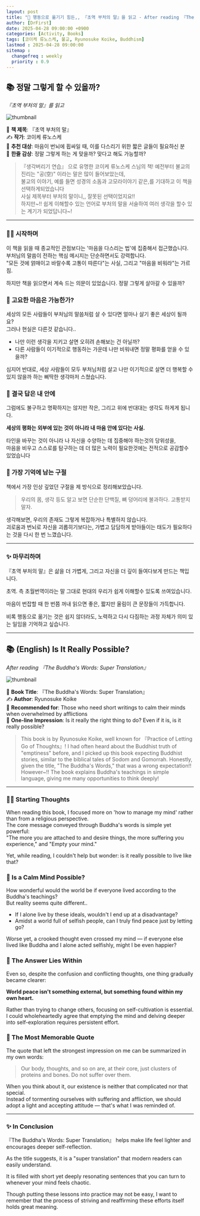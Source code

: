 ```yaml
---
layout: post
title: "📘 행동으로 옮기기 힘든,, 『초역 부처의 말』을 읽고 - After reading 『The Buddha's Words: Super Translation』"
author: [DrFirst]
date: 2025-04-28 09:00:00 +0900
categories: [Activity, Books]
tags: [코이케 류노스케, 불교, Ryunosuke Koike, Buddhism]
lastmod : 2025-04-28 09:00:00
sitemap :
  changefreq : weekly
  priority : 0.9
---
```


## 📚 정말 그렇게 할 수 있을까?
_『초역 부처의 말』를 읽고_

![thumbnail](https://github.com/user-attachments/assets/b4ccc02a-29c8-4db7-8459-5b3b9e992026)

📖 **책 제목**: 『초역 부처의 말』  
✍️ **작가**: 코이케 류노스케  
🎯 **추천 대상**: 마음이 번뇌에 휩싸일 때, 이를 다스리기 위한 짧은 글들이 필요하신 분  
🌟 **한줄 감상**: 정말 그렇게 하는 게 맞을까? 맞다고 해도 가능할까?

> 『생각버리기 연습』 으로 유명한 코이케 류노스케 스님의 책!
> 예전부터 불교의 진리는 "공(空)" 이라는 말은 많이 들어보았는데,  
> 불교의 이야기, 예를 들면 성경의 소돔과 고모라이야기 같은,를 기대하고 이 책을 선택하게되었습니다  
> 사실 제목부터 부처의 말이니,, 잘못된 선택이었지요!!  
> 하지만~!! 쉽게 이해할수 있는 언어로 부처의 말을 서술하여 여러 생각을 할수 있는 계기가 되었답니다~!  

---

### 🧘‍♂️ 시작하며

이 책을 읽을 때 종교적인 관점보다는 '마음을 다스리는 법'에 집중해서 접근했습니다.  
부처님의 말씀이 전하는 핵심 메시지는 단순하면서도 강력합니다.  
"모든 것에 얽매이고 바랄수록 고통이 따른다"는 사실, 그리고 "마음을 비워라"는 가르침.  

하지만 책을 읽으면서 계속 드는 의문이 있었습니다. 정말 그렇게 살아갈 수 있을까?  

### 🤔 고요한 마음은 가능한가?

세상의 모든 사람들이 부처님의 말씀처럼 살 수 있다면 얼마나 살기 좋은 세상이 될까요?  
그러나 현실은 다른것 같습니다..   

- 나만 이런 생각을 지키고 살면 오히려 손해보는 건 아닐까?
- 다른 사람들이 이기적으로 행동하는 가운데 나만 비워내면 정말 평화를 얻을 수 있을까?

심지어 반대로, 세상 사람들이 모두 부처님처럼 살고 나만 이기적으로 살면 더 행복할 수 있지 않을까 하는 삐딱한 생각마저 스쳤습니다.  

### 🌱 결국 답은 내 안에

그럼에도 불구하고 명확하지는 않지만 작은, 그리고 위에 반대대는 생각도 하게게 됩니다.   

**세상의 평화는 외부에 있는 것이 아니라 내 마음 안에 있다는 사실.**

타인을 바꾸는 것이 아니라 나 자신을 수양하는 데 집중해야 하는것의 당위성을,  
마음을 비우고 스스로를 탐구하는 데 더 많은 노력이 필요한것에는 전적으로 공감할수 있었습니다  

### 📖 가장 기억에 남는 구절

책에서 가장 인상 깊었던 구절을 제 방식으로 정리해보았습니다.

> 우리의 몸, 생각 등도 알고 보면 단순한 단백질, 뼈 덩어리에 불과하다. 고통받지 말자.

생각해보면, 우리의 존재도 그렇게 복잡하거나 특별하지 않습니다.  
괴로움과 번뇌로 자신을 괴롭히기보다는, 가볍고 담담하게 받아들이는 태도가 필요하다는 것을 다시 한 번 느꼈습니다.  

---

### ✨ 마무리하며

『초역 부처의 말』은 삶을 더 가볍게, 그리고 자신을 더 깊이 들여다보게 만드는 책입니다.  

초역. 측 초월번역이라는 말 그대로 현대의 우리가 쉽게 이해할수 있도록 쓰여있습니다.  

마음이 번잡할 때 한 번쯤 꺼내 읽으면 좋은, 짧지만 울림이 큰 문장들이 가득합니다.  

비록 행동으로 옮기는 것은 쉽지 않더라도, 노력하고 다시 다짐하는 과정 자체가 의미 있는 일임을 기억하고 싶습니다.


---

## 📚 (English) Is It Really Possible?
_After reading 『The Buddha's Words: Super Translation』_

![thumbnail](https://github.com/user-attachments/assets/b4ccc02a-29c8-4db7-8459-5b3b9e992026)

📖 **Book Title**: 『The Buddha's Words: Super Translation』  
✍️ **Author**: Ryunosuke Koike  
🎯 **Recommended for**: Those who need short writings to calm their minds when overwhelmed by afflictions  
🌟 **One-line Impression**: Is it really the right thing to do? Even if it is, is it really possible?


> This book is by Ryunosuke Koike, well known for 『Practice of Letting Go of Thoughts』!
> I had often heard about the Buddhist truth of "emptiness" before, and
> I picked up this book expecting Buddhist stories, similar to the biblical tales of Sodom and Gomorrah.
> Honestly, given the title, "The Buddha's Words," that was a wrong expectation!!
> However~!! The book explains Buddha's teachings in simple language, giving me many opportunities to think deeply!

---

### 🧘‍♂️ Starting Thoughts

When reading this book, I focused more on 'how to manage my mind' rather than from a religious perspective.  
The core message conveyed through Buddha's words is simple yet powerful:  
"The more you are attached to and desire things, the more suffering you experience," and "Empty your mind."

Yet, while reading, I couldn't help but wonder: is it really possible to live like that?

### 🤔 Is a Calm Mind Possible?

How wonderful would the world be if everyone lived according to the Buddha's teachings?  
But reality seems quite different..

- If I alone live by these ideals, wouldn't I end up at a disadvantage?
- Amidst a world full of selfish people, can I truly find peace just by letting go?

Worse yet, a crooked thought even crossed my mind — if everyone else lived like Buddha and I alone acted selfishly, might I be even happier?

### 🌱 The Answer Lies Within

Even so, despite the confusion and conflicting thoughts, one thing gradually became clearer:

**World peace isn't something external, but something found within my own heart.**

Rather than trying to change others, focusing on self-cultivation is essential.  
I could wholeheartedly agree that emptying the mind and delving deeper into self-exploration requires persistent effort.

### 📖 The Most Memorable Quote

The quote that left the strongest impression on me can be summarized in my own words:

> Our body, thoughts, and so on are, at their core, just clusters of proteins and bones. Do not suffer over them.

When you think about it, our existence is neither that complicated nor that special.  
Instead of tormenting ourselves with suffering and affliction, we should adopt a light and accepting attitude — that's what I was reminded of.

---

### ✨ In Conclusion

『The Buddha's Words: Super Translation』 helps make life feel lighter and encourages deeper self-reflection.  

As the title suggests, it is a "super translation" that modern readers can easily understand.

It is filled with short yet deeply resonating sentences that you can turn to whenever your mind feels chaotic.

Though putting these lessons into practice may not be easy, I want to remember that the process of striving and reaffirming these efforts itself holds great meaning.
